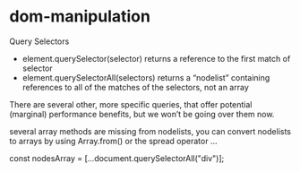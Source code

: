# dom-manipulation

Query Selectors

- element.querySelector(selector) returns a reference to the first match of
  selector
- element.querySelectorAll(selectors) returns a “nodelist” containing references
  to all of the matches of the selectors, not an array

There are several other, more specific queries, that offer potential (marginal)
performance benefits, but we won’t be going over them now.

several array methods are missing from nodelists, you can convert nodelists to
arrays by using Array.from() or the spread operator ...

const nodesArray = [...document.querySelectorAll("div")];
